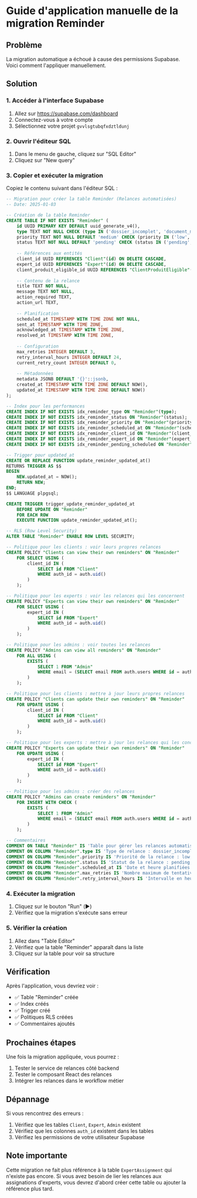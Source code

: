 # Guide d'application manuelle de la migration Reminder

## Problème
La migration automatique a échoué à cause des permissions Supabase. Voici comment l'appliquer manuellement.

## Solution

### 1. Accéder à l'interface Supabase
1. Allez sur https://supabase.com/dashboard
2. Connectez-vous à votre compte
3. Sélectionnez votre projet `gvvlsgtubqfxdztldunj`

### 2. Ouvrir l'éditeur SQL
1. Dans le menu de gauche, cliquez sur "SQL Editor"
2. Cliquez sur "New query"

### 3. Copier et exécuter la migration
Copiez le contenu suivant dans l'éditeur SQL :

```sql
-- Migration pour créer la table Reminder (Relances automatisées)
-- Date: 2025-01-03

-- Création de la table Reminder
CREATE TABLE IF NOT EXISTS "Reminder" (
    id UUID PRIMARY KEY DEFAULT uuid_generate_v4(),
    type TEXT NOT NULL CHECK (type IN ('dossier_incomplet', 'document_manquant', 'sla_expert', 'sla_client', 'paiement_en_retard', 'validation_requise')),
    priority TEXT NOT NULL DEFAULT 'medium' CHECK (priority IN ('low', 'medium', 'high', 'critical')),
    status TEXT NOT NULL DEFAULT 'pending' CHECK (status IN ('pending', 'sent', 'acknowledged', 'resolved', 'cancelled')),
    
    -- Références aux entités
    client_id UUID REFERENCES "Client"(id) ON DELETE CASCADE,
    expert_id UUID REFERENCES "Expert"(id) ON DELETE CASCADE,
    client_produit_eligible_id UUID REFERENCES "ClientProduitEligible"(id) ON DELETE CASCADE,
    
    -- Contenu de la relance
    title TEXT NOT NULL,
    message TEXT NOT NULL,
    action_required TEXT,
    action_url TEXT,
    
    -- Planification
    scheduled_at TIMESTAMP WITH TIME ZONE NOT NULL,
    sent_at TIMESTAMP WITH TIME ZONE,
    acknowledged_at TIMESTAMP WITH TIME ZONE,
    resolved_at TIMESTAMP WITH TIME ZONE,
    
    -- Configuration
    max_retries INTEGER DEFAULT 3,
    retry_interval_hours INTEGER DEFAULT 24,
    current_retry_count INTEGER DEFAULT 0,
    
    -- Métadonnées
    metadata JSONB DEFAULT '{}'::jsonb,
    created_at TIMESTAMP WITH TIME ZONE DEFAULT NOW(),
    updated_at TIMESTAMP WITH TIME ZONE DEFAULT NOW()
);

-- Index pour les performances
CREATE INDEX IF NOT EXISTS idx_reminder_type ON "Reminder"(type);
CREATE INDEX IF NOT EXISTS idx_reminder_status ON "Reminder"(status);
CREATE INDEX IF NOT EXISTS idx_reminder_priority ON "Reminder"(priority);
CREATE INDEX IF NOT EXISTS idx_reminder_scheduled_at ON "Reminder"(scheduled_at);
CREATE INDEX IF NOT EXISTS idx_reminder_client_id ON "Reminder"(client_id);
CREATE INDEX IF NOT EXISTS idx_reminder_expert_id ON "Reminder"(expert_id);
CREATE INDEX IF NOT EXISTS idx_reminder_pending_scheduled ON "Reminder"(status, scheduled_at) WHERE status = 'pending';

-- Trigger pour updated_at
CREATE OR REPLACE FUNCTION update_reminder_updated_at()
RETURNS TRIGGER AS $$
BEGIN
    NEW.updated_at = NOW();
    RETURN NEW;
END;
$$ LANGUAGE plpgsql;

CREATE TRIGGER trigger_update_reminder_updated_at
    BEFORE UPDATE ON "Reminder"
    FOR EACH ROW
    EXECUTE FUNCTION update_reminder_updated_at();

-- RLS (Row Level Security)
ALTER TABLE "Reminder" ENABLE ROW LEVEL SECURITY;

-- Politique pour les clients : voir leurs propres relances
CREATE POLICY "Clients can view their own reminders" ON "Reminder"
    FOR SELECT USING (
        client_id IN (
            SELECT id FROM "Client" 
            WHERE auth_id = auth.uid()
        )
    );

-- Politique pour les experts : voir les relances qui les concernent
CREATE POLICY "Experts can view their own reminders" ON "Reminder"
    FOR SELECT USING (
        expert_id IN (
            SELECT id FROM "Expert" 
            WHERE auth_id = auth.uid()
        )
    );

-- Politique pour les admins : voir toutes les relances
CREATE POLICY "Admins can view all reminders" ON "Reminder"
    FOR ALL USING (
        EXISTS (
            SELECT 1 FROM "Admin" 
            WHERE email = (SELECT email FROM auth.users WHERE id = auth.uid())
        )
    );

-- Politique pour les clients : mettre à jour leurs propres relances
CREATE POLICY "Clients can update their own reminders" ON "Reminder"
    FOR UPDATE USING (
        client_id IN (
            SELECT id FROM "Client" 
            WHERE auth_id = auth.uid()
        )
    );

-- Politique pour les experts : mettre à jour les relances qui les concernent
CREATE POLICY "Experts can update their own reminders" ON "Reminder"
    FOR UPDATE USING (
        expert_id IN (
            SELECT id FROM "Expert" 
            WHERE auth_id = auth.uid()
        )
    );

-- Politique pour les admins : créer des relances
CREATE POLICY "Admins can create reminders" ON "Reminder"
    FOR INSERT WITH CHECK (
        EXISTS (
            SELECT 1 FROM "Admin" 
            WHERE email = (SELECT email FROM auth.users WHERE id = auth.uid())
        )
    );

-- Commentaires
COMMENT ON TABLE "Reminder" IS 'Table pour gérer les relances automatisées du workflow métier';
COMMENT ON COLUMN "Reminder".type IS 'Type de relance : dossier_incomplet, document_manquant, sla_expert, sla_client, paiement_en_retard, validation_requise';
COMMENT ON COLUMN "Reminder".priority IS 'Priorité de la relance : low, medium, high, critical';
COMMENT ON COLUMN "Reminder".status IS 'Statut de la relance : pending, sent, acknowledged, resolved, cancelled';
COMMENT ON COLUMN "Reminder".scheduled_at IS 'Date et heure planifiées pour l''envoi de la relance';
COMMENT ON COLUMN "Reminder".max_retries IS 'Nombre maximum de tentatives de relance';
COMMENT ON COLUMN "Reminder".retry_interval_hours IS 'Intervalle en heures entre les tentatives';
```

### 4. Exécuter la migration
1. Cliquez sur le bouton "Run" (▶️)
2. Vérifiez que la migration s'exécute sans erreur

### 5. Vérifier la création
1. Allez dans "Table Editor"
2. Vérifiez que la table "Reminder" apparaît dans la liste
3. Cliquez sur la table pour voir sa structure

## Vérification

Après l'application, vous devriez voir :
- ✅ Table "Reminder" créée
- ✅ Index créés
- ✅ Trigger créé
- ✅ Politiques RLS créées
- ✅ Commentaires ajoutés

## Prochaines étapes

Une fois la migration appliquée, vous pourrez :
1. Tester le service de relances côté backend
2. Tester le composant React des relances
3. Intégrer les relances dans le workflow métier

## Dépannage

Si vous rencontrez des erreurs :
1. Vérifiez que les tables `Client`, `Expert`, `Admin` existent
2. Vérifiez que les colonnes `auth_id` existent dans les tables
3. Vérifiez les permissions de votre utilisateur Supabase

## Note importante

Cette migration ne fait plus référence à la table `ExpertAssignment` qui n'existe pas encore. Si vous avez besoin de lier les relances aux assignations d'experts, vous devrez d'abord créer cette table ou ajouter la référence plus tard. 